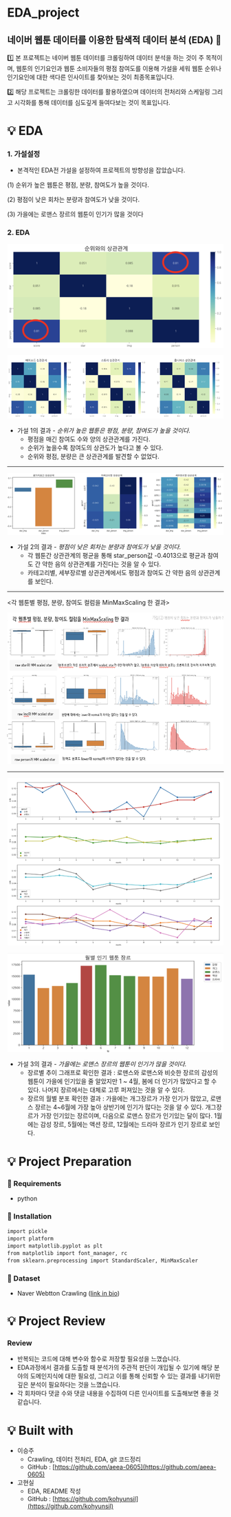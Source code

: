 # EDA_project

## 네이버 웹툰 데이터를 이용한 탐색적 데이터 분석 (EDA) 🎨

1️⃣ 본 프로젝트는 네이버 웹툰 데이터를 크롤링하여 데이터 분석을 하는 것이 주 목적이며, 웹툰의 인기요인과 웹툰 소비자들의 평점 참여도를 이용해 가설을 세워 웹툰 순위나 인기요인에 대한 색다른 인사이트를 찾아보는 것이 최종목표입니다.

2️⃣ 해당 프로젝트는 크롤링한 데이터를 활용하였으며 데이터의 전처리와 스케일링 그리고 시각화를 통해 데이터를 심도깊게 들여다보는 것이 목표입니다. 

# 💡 EDA

### 1. 가설설정

- 본격적인 EDA전 가설을 설정하여 프로젝트의 방향성을 잡았습니다.

(1) 순위가 높은 웹툰은 평점, 분량, 참여도가 높을 것이다.

(2) 평점이 낮은 회차는 분량과 참여도가 낮을 것이다.

(3) 가을에는 로맨스 장르의 웹툰이 인기가 많을 것이다

### 2. EDA

![EDA_project%208f7720df02474eeeb191461ae73f2b44/Untitled.png](EDA_project%208f7720df02474eeeb191461ae73f2b44/Untitled.png)

![EDA_project%208f7720df02474eeeb191461ae73f2b44/Untitled%201.png](EDA_project%208f7720df02474eeeb191461ae73f2b44/Untitled%201.png)

- 가설 1의 결과 - *순위가 높은 웹툰은 평점, 분량, 참여도가 높을 것이다.*
    - 평점을 매긴 참여도 수와 양의 상관관계를 가진다.
    - 순위가 높을수록 참여도의 상관도가 높다고 볼 수 있다.
    - 순위와 평점, 분량은 큰 상관관계를 발견할 수 없었다.

---

![EDA_project%208f7720df02474eeeb191461ae73f2b44/Untitled%202.png](EDA_project%208f7720df02474eeeb191461ae73f2b44/Untitled%202.png)

- 가설 2의 결과 - *평점이 낮은 회차는 분량과 참여도가 낮을 것이다.*
    - 각 웹툰간 상관관계의 평균을 통해 star_person값 -0.4013으로 평균과 참여도 간 약한 음의 상관관계를 가진다는 것을 알 수 있다.
    - 카테고리별, 세부장르별 상관관계에서도 평점과 참여도 간 약한 음의 상관관계를 보인다.

---

<각 웹툰별 평점, 분량, 참여도 컬럼을 MinMaxScaling 한 결과>

![EDA_project%208f7720df02474eeeb191461ae73f2b44/Untitled%203.png](EDA_project%208f7720df02474eeeb191461ae73f2b44/Untitled%203.png)

---

![EDA_project%208f7720df02474eeeb191461ae73f2b44/Untitled%204.png](EDA_project%208f7720df02474eeeb191461ae73f2b44/Untitled%204.png)

![EDA_project%208f7720df02474eeeb191461ae73f2b44/Untitled%205.png](EDA_project%208f7720df02474eeeb191461ae73f2b44/Untitled%205.png)

- 가설 3의 결과 - *가을에는 로맨스 장르의 웹툰이 인기가 많을 것이다.*
    - 장르별 추이 그래프로 확인한 결과 : 로맨스와 로맨스와 비슷한 장르의 감성의 웹툰이 가을에 인기있을 줄 알았지만 1 ~ 4월, 봄에 더 인기가 많았다고 할 수 있다. 나머지 장르에서는 대체로 고루 퍼져있는 것을 알 수 있다.
    - 장르의 월별 분포 확인한 결과 :  가을에는 개그장르가 가장 인기가 많았고, 로맨스 장르는 4~6월에 가장 높아 상반기에 인기가 많다는 것을 알 수 있다. 개그장르가 가장 인기있는 장르이며, 다음으로 로맨스 장르가 인기있는 달이 많다. 1월에는 감성 장르, 5월에는 액션 장르, 12월에는 드라마 장르가 인기 장르로 보인다.

# 💡 Project Preparation

### 🎨 Requirements

- python

### 🎨 Installation

```markdown
import pickle
import platform
import matplotlib.pyplot as plt
from matplotlib import font_manager, rc
from sklearn.preprocessing import StandardScaler, MinMaxScaler
```

### 🎨 Dataset

- Naver Webtton Crawling ([link in bio](https://comic.naver.com/index.nhn))

# 💡 Project Review

### Review

- 반복되는 코드에 대해 변수와 함수로 저장할 필요성을 느꼈습니다.
- EDA과정에서 결과를 도출할 때 분석가의 주관적 판단이 개입될 수 있기에 해당 분야의 도메인지식에 대한 필요성, 그리고 이를 통해 신뢰할 수 있는 결과를 내기위한 깊은 분석이 필요하다는 것을 느꼈습니다.
- 각 회차마다 댓글 수와 댓글 내용을 수집하여 다른 인사이트를 도출해보면 좋을 것 같습니다.

# 💡 Built with

- 이승주
    - Crawling, 데이터 전처리, EDA, git 코드정리
    - GitHub : [https://github.com/aeea-0605](https://github.com/aeea-0605)
- 고현실
    - EDA, README 작성
    - GitHub : [https://github.com/kohyunsil](https://github.com/kohyunsil)
